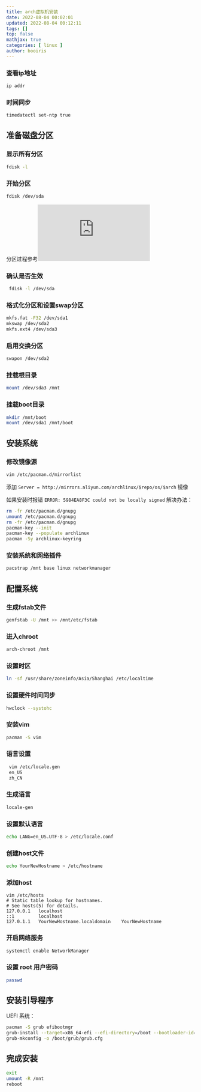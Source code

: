 ```yaml
---
title: arch虚拟机安装 
date: 2022-08-04 00:02:01 
updated: 2022-08-04 00:12:11
tags: [] 
top: false
mathjax: true
categories: [ linux ]
author: booiris
---
```


### 查看ip地址

```bash
ip addr
```

### 时间同步

```bash
timedatectl set-ntp true
```

## 准备磁盘分区

### 显示所有分区

```bash
fdisk -l
```

### 开始分区

```bash
fdisk /dev/sda
```

分区过程参考![网址](https://ericclose.github.io/Installing-Arch-as-a-guest-with-UEFI-and-GPT.html#arch-chroot)

### 确认是否生效

```bash
 fdisk -l /dev/sda
```

### 格式化分区和设置swap分区

```bash
mkfs.fat -F32 /dev/sda1
mkswap /dev/sda2
mkfs.ext4 /dev/sda3 
```

### 启用交换分区

```bash
swapon /dev/sda2
```

### 挂载根目录

```bash
mount /dev/sda3 /mnt
```

### 挂载boot目录

```bash
mkdir /mnt/boot
mount /dev/sda1 /mnt/boot
```

## 安装系统

### 修改镜像源

```bash
vim /etc/pacman.d/mirrorlist
```

添加 `Server = http://mirrors.aliyun.com/archlinux/$repo/os/$arch` 镜像

如果安装时报错 `ERROR: 5984EA8F3C could not be locally signed` 解决办法：

```bash
rm -fr /etc/pacman.d/gnupg
umount /etc/pacman.d/gnupg
rm -fr /etc/pacman.d/gnupg
pacman-key --init
pacman-key --populate archlinux
pacman -Sy archlinux-keyring
```

### 安装系统和网络插件

```bash
pacstrap /mnt base linux networkmanager
```

## 配置系统

### 生成fstab文件

```bash
genfstab -U /mnt >> /mnt/etc/fstab
```

### 进入chroot
```bash
arch-chroot /mnt
```

### 设置时区

```bash
ln -sf /usr/share/zoneinfo/Asia/Shanghai /etc/localtime
```

### 设置硬件时间同步

```bash
hwclock --systohc
```

### 安装vim

```bash
pacman -S vim
```

### 语言设置

```bash
 vim /etc/locale.gen
 en_US
 zh_CN
```

### 生成语言

```bash
locale-gen
```

### 设置默认语言

```bash
echo LANG=en_US.UTF-8 > /etc/locale.conf
```

### 创建host文件

```bash
echo YourNewHostname > /etc/hostname
```

### 添加host
```
vim /etc/hosts
# Static table lookup for hostnames.  
# See hosts(5) for details.  
127.0.0.1   localhost  
::1         localhost  
127.0.1.1   YourNewHostname.localdomain    YourNewHostname
```

### 开启网络服务

```bash
systemctl enable NetworkManager
```

### 设置 root 用户密码
```bash
passwd
```

## 安装引导程序

UEFI 系统：
```bash
pacman -S grub efibootmgr
grub-install --target=x86_64-efi --efi-directory=/boot --bootloader-id="Arch Linux" --recheck
grub-mkconfig -o /boot/grub/grub.cfg 
```

## 完成安装

```bash
exit
umount -R /mnt
reboot
```